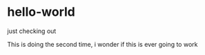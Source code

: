 # hello-world
just checking out

This is doing the second time, i wonder if this is ever going to work
